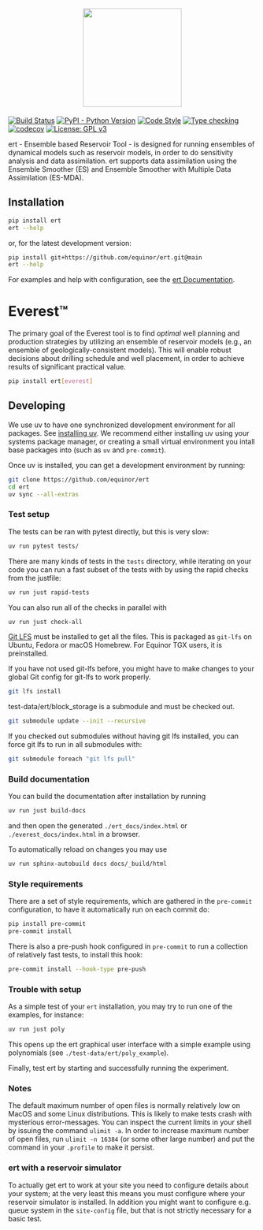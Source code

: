<h1 align="center">
<img src="https://raw.githubusercontent.com/equinor/ert/main/src/ert/gui/resources/gui/img/ert_icon.svg" width="200">
</h1>

[![Build Status](https://github.com/equinor/ert/actions/workflows/build_and_test.yml/badge.svg)](https://github.com/equinor/ert/actions/workflows/build_and_test.yml)
[![PyPI - Python Version](https://img.shields.io/pypi/pyversions/ert)](https://img.shields.io/pypi/pyversions/ert)
[![Code Style](https://github.com/equinor/ert/actions/workflows/style.yml/badge.svg)](https://github.com/equinor/ert/actions/workflows/style.yml)
[![Type checking](https://github.com/equinor/ert/actions/workflows/typing.yml/badge.svg)](https://github.com/equinor/ert/actions/workflows/typing.yml)
[![codecov](https://codecov.io/gh/equinor/ert/graph/badge.svg?token=keVAcWavZ1)](https://codecov.io/gh/equinor/ert)
[![License: GPL v3](https://img.shields.io/badge/License-GPLv3-blue.svg)](https://www.gnu.org/licenses/gpl-3.0)

ert - Ensemble based Reservoir Tool - is designed for running
ensembles of dynamical models such as reservoir models,
in order to do sensitivity analysis and data assimilation.
ert supports data assimilation using the Ensemble Smoother (ES) and
Ensemble Smoother with Multiple Data Assimilation (ES-MDA).

## Installation

```sh
pip install ert
ert --help
```

or, for the latest development version:

```sh
pip install git+https://github.com/equinor/ert.git@main
ert --help
```

For examples and help with configuration, see the [ert Documentation](https://ert.readthedocs.io/en/latest/getting_started/configuration/poly_new/guide.html#configuration-guide).

# Everest™

The primary goal of the Everest tool is to find *optimal* well
planning and production strategies by utilizing an ensemble of
reservoir models (e.g., an ensemble of geologically-consistent models).
This will enable robust decisions about drilling schedule and well
placement, in order to achieve results of significant practical value.

```sh
pip install ert[everest]
```

## Developing

We use uv to have one synchronized development environment for all packages.
See [installing uv](https://docs.astral.sh/uv/getting-started/installation/). We
recommend either installing uv using your systems package manager, or creating
a small virtual environment you intall base packages into (such as `uv` and `pre-commit`).

Once uv is installed, you can get a development environment by running:

```sh
git clone https://github.com/equinor/ert
cd ert
uv sync --all-extras
```

### Test setup

The tests can be ran with pytest directly, but this is very slow:

```sh
uv run pytest tests/
```

There are many kinds of tests in the `tests` directory, while iterating on your
code you can run a fast subset of the tests with by using the rapid checks from the
justfile:

```sh
uv run just rapid-tests
```

You can also run all of the checks in parallel with

```sh
uv run just check-all
```

[Git LFS](https://git-lfs.com/) must be installed to get all the files. This is
packaged as `git-lfs` on Ubuntu, Fedora or macOS Homebrew.  For Equinor TGX
users, it is preinstalled.

If you have not used git-lfs before, you might have to make changes to your global Git config for git-lfs to work properly.
```sh
git lfs install
```

test-data/ert/block_storage is a submodule and must be checked out.
```sh
git submodule update --init --recursive
```

If you checked out submodules without having git lfs installed, you can force git lfs to run in all submodules with:
```sh
git submodule foreach "git lfs pull"
```

### Build documentation

You can build the documentation after installation by running
```sh
uv run just build-docs
```
and then open the generated `./ert_docs/index.html` or
`./everest_docs/index.html` in a browser.

To automatically reload on changes you may use

```sh
uv run sphinx-autobuild docs docs/_build/html
```

### Style requirements

There are a set of style requirements, which are gathered in the `pre-commit`
configuration, to have it automatically run on each commit do:

```sh
pip install pre-commit
pre-commit install
```

There is also a pre-push hook configured in `pre-commit` to run a collection of
relatively fast tests, to install this hook:

```sh
pre-commit install --hook-type pre-push
```


### Trouble with setup

As a simple test of your `ert` installation, you may try to run one of the
examples, for instance:


```sh
uv run just poly
```
This opens up the ert graphical user interface with a simple example using
polynomials (see `./test-data/ert/poly_example`).

Finally, test ert by starting and successfully running the experiment.

### Notes

The default maximum number of open files is normally relatively low on MacOS
and some Linux distributions. This is likely to make tests crash with mysterious
error-messages. You can inspect the current limits in your shell by issuing the
command `ulimit -a`. In order to increase maximum number of open files, run
`ulimit -n 16384` (or some other large number) and put the command in your
`.profile` to make it persist.

### ert with a reservoir simulator
To actually get ert to work at your site you need to configure details about
your system; at the very least this means you must configure where your
reservoir simulator is installed. In addition you might want to configure e.g.
queue system in the `site-config` file, but that is not strictly necessary for
a basic test.
